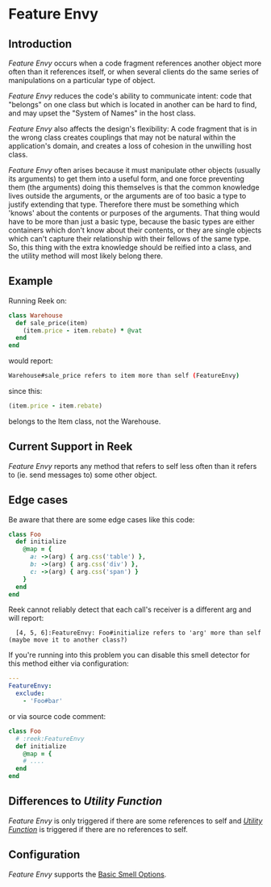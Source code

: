 # Feature Envy

## Introduction

_Feature Envy_ occurs when a code fragment references another object more often than it references itself, or when several clients do the same series of manipulations on a particular type of object.

_Feature Envy_ reduces the code's ability to communicate intent: code that "belongs" on one class but which is located in another can be hard to find, and may upset the "System of Names" in the host class.

_Feature Envy_ also affects the design's flexibility: A code fragment that is in the wrong class creates couplings that may not be natural within the application's domain, and creates a loss of cohesion in the unwilling host class.

_Feature Envy_ often arises because it must manipulate other objects (usually its arguments) to get them into a useful form, and one force preventing them (the arguments) doing this themselves is that the common knowledge lives outside the arguments, or the arguments are of too basic a type to justify extending that type. Therefore there must be something which 'knows' about the contents or purposes of the arguments.  That thing would have to be more than just a basic type, because the basic types are either containers which don't know about their contents, or they are single objects which can't capture their relationship with their fellows of the same type. So, this thing with the extra knowledge should be reified into a class, and the utility method will most likely belong there.

## Example

Running Reek on:

```ruby
class Warehouse
  def sale_price(item)
    (item.price - item.rebate) * @vat
  end
end
```

would report:

```bash
Warehouse#sale_price refers to item more than self (FeatureEnvy)
```

since this:

```ruby
(item.price - item.rebate)
```

belongs to the Item class, not the Warehouse.

## Current Support in Reek

_Feature Envy_ reports any method that refers to self less often than it refers to (ie. send messages to) some other object.

## Edge cases

Be aware that there are some edge cases like this code:

```ruby
class Foo
  def initialize
    @map = {
      a: ->(arg) { arg.css('table') },
      b: ->(arg) { arg.css('div') },
      c: ->(arg) { arg.css('span') }
    }
  end
end
```

Reek cannot reliably detect that each call's receiver is a different arg and will report:

```
  [4, 5, 6]:FeatureEnvy: Foo#initialize refers to 'arg' more than self (maybe move it to another class?)
```
  
If you're running into this problem you can disable this smell detector for this method either via
configuration:

```yaml
---
FeatureEnvy:
  exclude:
    - 'Foo#bar'
```

or via source code comment:

```ruby
class Foo
  # :reek:FeatureEnvy
  def initialize
    @map = {
    # ....
  end
end
```

## Differences to _Utility Function_

_Feature Envy_ is only triggered if there are some references to self and _[Utility Function](Utility-Function.md)_ is triggered if there are no references to self.

## Configuration

_Feature Envy_ supports the [Basic Smell Options](Basic-Smell-Options.md).

